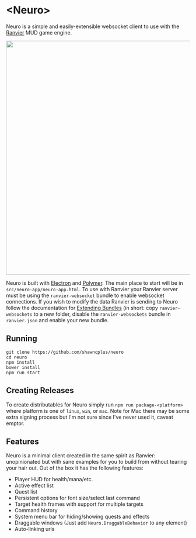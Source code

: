 # \<Neuro\>

Neuro is a simple and easily-extensible websocket client to use with the [Ranvier](https://ranviermud.com) MUD game engine.

<p align="center"><img width="640" src="https://raw.githubusercontent.com/shawncplus/neuro/master/assets/demo.gif"></p>

Neuro is built with [Electron](https://github.com/electron) and [Polymer](https://polymer-project.org). The main place
to start will be in `src/neuro-app/neuro-app.html`. To use with Ranvier your Ranvier server must be using the
`ranvier-websocket` bundle to enable websocket connections. If you wish to modify the data Ranvier is sending to Neuro
follow the documentation for [Extending Bundles](http://ranviermud.com/extending/bundles/#creating-a-bundle) (in short:
copy `ranvier-websockets` to a new folder, disable the `ranvier-websockets` bundle in `ranvier.json` and enable your new
bundle.

## Running

```
git clone https://github.com/shawncplus/neuro
cd neuro
npm install
bower install
npm run start
```

## Creating Releases

To create distributables for Neuro simply run `npm run package-<platform>` where platform is one of `linux`, `win`, or
`mac`. Note for Mac there may be some extra signing process but I'm not sure since I've never used it, caveat emptor.

## Features

Neuro is a minimal client created in the same spirit as Ranvier: unopinionated but with sane examples for you to build
from without tearing your hair out. Out of the box it has the following features:

* Player HUD for health/mana/etc.
* Active effect list
* Quest list
* Persistent options for font size/select last command
* Target health frames with support for multiple targets
* Command history
* System menu bar for hiding/showing quests and effects
* Draggable windows (Just add `Neuro.DraggableBehavior` to any element)
* Auto-linking urls
